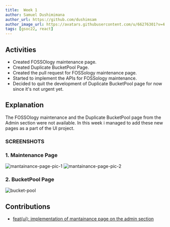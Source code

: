 ```yaml
---
title:  Week 1
author: Samuel Dushimimana
author_url: https://github.com/dushimsam
author_image_url: https://avatars.githubusercontent.com/u/66276301?v=4
tags: [gsoc22, react]
---
```


<!--
SPDX-License-Identifier: CC-BY-SA-4.0

SPDX-FileCopyrightText: 2022 Samuel Dushimimana <dushsam100@gmail.com>
-->

## Activities

- Created FOSSOlogy maintenance page.
- Created Duplicate BucketPool Page.
- Created the pull request for FOSSology maintenance page.
- Started to implement the APIs for FOSSology maintenance.
- Decided to quit the development of Duplicate BucketPool page for now
  since it's not urgent yet. 


## Explanation

The FOSSOlogy maintenance and the Duplicate BucketPool page from the Admin section
were not available. In this week i managed to add these new pages as a part of the UI
project.

### SCREENSHOTS

### 1. Maintenance Page

![mantainance-page-pic-1](/img/reactUI/pages/Admin/maintenance_1.png)
![mantainance-page-pic-2](/img/reactUI/pages/Admin/maintenance_2.png)

###  2. BucketPool Page
![bucket-pool](/img/reactUI/pages/Admin/bucket_pool.png)


## Contributions

- [feat(ui):  implementation of mantainance page on the admin section](https://github.com/fossology/FOSSologyUI/commit/9f05b81a8027cad4e0adc6acb2dc96dd854a9034)
